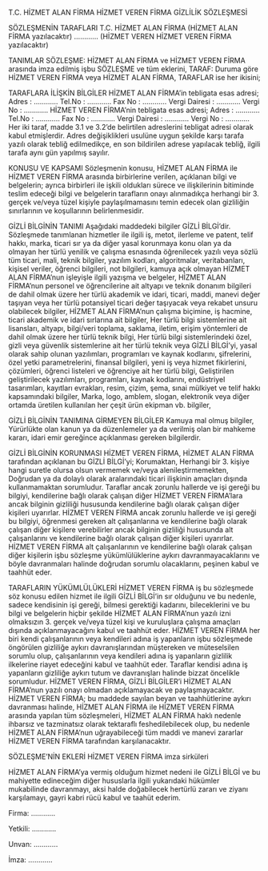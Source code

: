 T.C. HİZMET ALAN FİRMA HİZMET VEREN FİRMA GİZLİLİK SÖZLEŞMESİ

SÖZLEŞMENİN TARAFLARI
T.C. HİZMET ALAN FİRMA (HİZMET ALAN FİRMA yazılacaktır)
…………  (HİZMET VEREN HİZMET VEREN FİRMA yazılacaktır)

TANIMLAR 
SÖZLEŞME: HİZMET ALAN FİRMA ve HİZMET VEREN FİRMA arasında imza edilmiş işbu SÖZLEŞME ve tüm eklerini,
TARAF: Duruma göre HİZMET VEREN FİRMA veya HİZMET ALAN FİRMA,  TARAFLAR ise her ikisini;

TARAFLARA İLİŞKİN BİLGİLER
HİZMET ALAN FİRMA’in tebligata esas adresi;
Adres			: …………
Tel.No			: …………
Fax No		: …………
Vergi Dairesi		: …………
Vergi No		: …………
HİZMET VEREN FİRMA’nin tebligata esas adresi;
Adres			: …………
Tel.No			: …………
Fax No		: …………
Vergi Dairesi		: …………
Vergi No		: …………
Her iki taraf, madde 3.1 ve 3.2’de belirtilen adreslerini tebligat adresi olarak kabul etmişlerdir. Adres değişiklikleri usulüne uygun şekilde karşı tarafa yazılı olarak tebliğ edilmedikçe, en son bildirilen adrese yapılacak tebliğ, ilgili tarafa aynı gün yapılmış sayılır.

KONUSU VE KAPSAMI 
Sözleşmenin konusu, HİZMET ALAN FİRMA ile HİZMET VEREN FİRMA arasında birbirlerine verilen, açıklanan bilgi ve belgelerin; ayrıca birbirleri ile işkili oldukları sürece ve ilişkilerinin bitiminde teslim edeceği bilgi ve belgelerin tarafların onayı alınmadıkça herhangi bir 3. gerçek ve/veya tüzel kişiyle paylaşılmamasını temin edecek olan gizliliğin sınırlarının ve koşullarının belirlenmesidir. 

GİZLİ BİLGİNİN TANIMI
Aşağıdaki maddedeki bilgiler GİZLİ BİLGİ’dir.
Sözleşmede tanımlanan hizmetler ile ilgili iş, metot, ilerleme ve patent, telif hakkı, marka, ticari sır ya da diğer yasal korunmaya konu olan ya da olmayan her türlü yenilik ve çalışma esnasında öğrenilecek yazılı veya sözlü tüm ticari, mali, teknik bilgiler, yazılım kodları, algoritmalar, veritabanları, kişisel veriler, öğrenci bilgileri, not bilgileri, kamuya açık olmayan HİZMET ALAN FİRMA’nun işleyişle ilgili yazışma ve belgeler,
HİZMET ALAN FİRMA’nun personel ve öğrencilerine ait altyapı ve teknik donanım bilgileri de dahil olmak üzere her türlü akademik ve idari, ticari, maddi, manevi değer taşıyan veya her türlü potansiyel ticari değer taşıyacak veya rekabet unsuru olabilecek bilgiler,
HİZMET ALAN FİRMA’nun çalışma biçimine, iş hacmine, ticari akademik ve idari sırlarına ait bilgiler,
Her türlü bilgi sistemlerine ait lisansları, altyapı, bilgi/veri toplama, saklama, iletim, erişim yöntemleri de dahil olmak üzere her türlü teknik bilgi,
Her türlü bilgi sistemlerindeki özel, gizli veya güvenlik sistemlerine ait her türlü teknik veya GİZLİ BİLGİ’yi, yasal olarak sahip olunan yazılımları, programları ve kaynak kodlarını, şifrelerini, özel yetki parametrelerini, finansal bilgileri, yeni iş veya hizmet fikirlerini, çözümleri, öğrenci listeleri ve öğrenciye ait her türlü bilgi,
Geliştirilen geliştirilecek yazılımları, programları, kaynak kodlarını, endüstriyel tasarımları, kayıtları evrakları, resim, çizim, şema, sınai mülkiyet ve telif hakkı kapsamındaki bilgiler, 
Marka, logo, amblem, slogan, elektronik veya diğer ortamda üretilen kullanılan her çeşit ürün ekipman vb. bilgiler,

GİZLİ BİLGİNİN TANIMINA GİRMEYEN BİLGİLER
Kamuya mal olmuş bilgiler, 
Yürürlükte olan kanun ya da düzenlemeler ya da verilmiş olan bir mahkeme kararı, idari emir gereğince açıklanması gereken bilgilerdir.

GİZLİ BİLGİNİN KORUNMASI
HİZMET VEREN FİRMA, HİZMET ALAN FİRMA tarafından açıklanan bu GİZLİ BİLGİ’yi;
Korumaktan,
Herhangi bir 3. kişiye hangi suretle olursa olsun vermemek ve/veya alenileştirmemekten,
Doğrudan ya da dolaylı olarak aralarındaki ticari ilişkinin amaçları dışında kullanmamaktan sorumludur.
Taraflar ancak zorunlu hallerde ve işi gereği bu bilgiyi, kendilerine bağlı olarak çalışan diğer HİZMET VEREN FİRMA’lara ancak bilginin gizliliği hususunda kendilerine bağlı olarak çalışan diğer kişileri uyarırlar. 
HİZMET VEREN FİRMA ancak zorunlu hallerde ve işi gereği bu bilgiyi, öğrenmesi gereken alt çalışanlarına ve kendilerine bağlı olarak çalışan diğer kişilere verebilirler ancak bilginin gizliliği hususunda alt çalışanlarını ve kendilerine bağlı olarak çalışan diğer kişileri uyarırlar.
HİZMET VEREN FİRMA alt çalışanlarının ve kendilerine bağlı olarak çalışan diğer kişilerin işbu sözleşme yükümlülüklerine aykırı davranmayacaklarını ve böyle davranmaları halinde doğrudan sorumlu olacaklarını, peşinen kabul ve taahhüt eder.

TARAFLARIN YÜKÜMLÜLÜKLERİ
HİZMET VEREN FİRMA iş bu sözleşmede söz konusu edilen hizmet ile ilgili GİZLİ BİLGİ’in sır olduğunu ve bu nedenle, sadece kendisinin işi gereği, bilmesi gerektiği kadarını, bileceklerini ve bu bilgi ve belgelerin hiçbir şekilde HİZMET ALAN FİRMA’nun yazılı izni olmaksızın 3. gerçek ve/veya tüzel kişi ve kuruluşlara çalışma amaçları dışında açıklanmayacağını kabul ve taahhüt eder. 
HİZMET VEREN FİRMA her biri kendi çalışanlarının veya kendileri adına iş yapanların işbu sözleşmede öngörülen gizliliğe aykırı davranışlarından müştereken ve müteselsilen sorumlu olup, çalışanlarının veya kendileri adına iş yapanların gizlilik ilkelerine riayet edeceğini kabul ve taahhüt eder. Taraflar kendisi adına iş yapanların gizliliğe aykırı tutum ve davranışları halinde bizzat öncelikle sorumludur. 
HİZMET VEREN FİRMA, GİZLİ BİLGİLER’i HİZMET ALAN FİRMA’nun yazılı onayı olmadan açıklamayacak ve paylaşmayacaktır. HİZMET VEREN FİRMA; bu maddede sayılan beyan ve taahhütlerine aykırı davranması halinde, HİZMET ALAN FİRMA ile HİZMET VEREN FİRMA arasında yapılan tüm sözleşmeleri, HİZMET ALAN FİRMA haklı nedenle ihbarsız ve tazminatsız olarak tektaraflı feshedilebilecek olup, bu nedenle HİZMET ALAN FİRMA’nun uğrayabileceği tüm maddi ve manevi zararlar HİZMET VEREN FİRMA tarafından karşılanacaktır.

SÖZLEŞME’NİN EKLERİ
HİZMET VEREN FİRMA  imza sirküleri


HİZMET ALAN FİRMA’ya vermiş olduğum hizmet nedeni ile GİZLİ BİLGİ ve bu mahiyette edineceğim diğer hususlarla ilgili yukarıdaki hükümler mukabilinde davranmayı, aksi halde doğabilecek hertürlü zararı ve ziyanı karşılamayı, gayri kabri rücü kabul ve taahüt ederim.

Firma:		…………

Yetkili:		…………

Unvan:	…………

İmza:		…………
